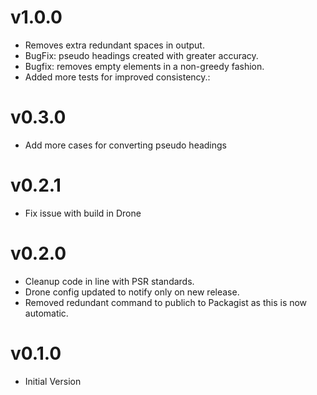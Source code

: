 # v1.0.0

- Removes extra redundant spaces in output.
- BugFix: pseudo headings created with greater accuracy.
- Bugfix: removes empty elements in a non-greedy fashion.
- Added more tests for improved consistency.:

# v0.3.0

- Add more cases for converting pseudo headings

# v0.2.1

- Fix issue with build in Drone

# v0.2.0

- Cleanup code in line with PSR standards.
- Drone config updated to notify only on new release.
- Removed redundant command to publich to Packagist as this is now automatic.

# v0.1.0

- Initial Version
